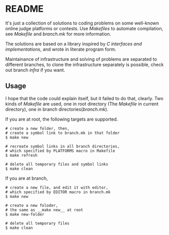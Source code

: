 # README

It's just a collection of solutions to coding problems
on some well-known online judge platforms or contests.
Use _Makefiles_ to automate compilation, 
see _Makefile_ and _branch.mk_ for more information.

The solutions are based on a library 
inspired by _C interfaces and implementations_,
and wrote in literate program form.

Maintainance of infrastructure and solving of problems
are separated to different branches,
to clone the infrastructure separately is possible,
check out branch _infra_ if you want.

## Usage

I hope that the code could explain itself, but it failed to do that, clearly.
Two kinds of _Makefile_ are used, one in root directory
(The _Makefile_ in current directory), one in branch directories(_branch.mk_).

If you are at root, the following targets are supported.
```
# create a new folder, then, 
# create a symbol link to branch.mk in that folder
$ make new 

# recreate symbol links in all branch directories, 
# which specified by PLATFORMS macro in Makefile
$ make refresh 

# delete all temporary files and symbol links
$ make clean
```

If you are at branch,
```
# create a new file, and edit it with editor, 
# which specified by EDITOR macro in branch.mk
$ make new

# create a new foloder,
# the same as __make new__ at root
$ make new-folder

# delete all temporary files
$ make clean
```

